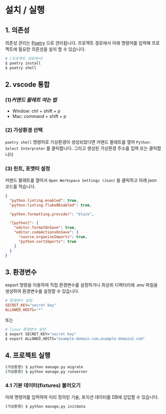 # 설치 / 실행

## 1. 의존성

의존성 관리는 [Poetry](https://python-poetry.org/docs/) 으로 관리됩니다. 프로젝트 경로에서 아래 명령어를 입력해 프로젝트에 필요한 의존성을 설치 할 수 있습니다.

```bash
# (프로젝트 경로에서)
$ poetry install
$ poetry shell
```

## 2. vscode 통합

### (1)_커맨드 팔레트 여는 법_

- Window: ctrl + shift + p
- Mac: command + shift + p

### (2) 가상환경 선택

`poetry shell` 명령어로 가상환경이 생성되었다면 커맨드 팔레트를 열어 `Python: Select Interpreter` 를 클릭합니다.
그리고 생성된 가상환경 주소를 입력 또는 클릭합니다

### (3) 린트, 포멧터 설정

커맨드 팔레트를 열어서 `Open Workspace Settings (Json)` 을 클릭하고 아래 json 코드를 적습니다.

```json
{
  "python.linting.enabled": true,
  "python.linting.flake8Enabled": true,

  "python.formatting.provider": "black",

  "[python]": {
    "editor.formatOnSave": true,
    "editor.codeActionsOnSave": {
      "source.organizeImports": true,
      "python.sortImports": true
    }
  }
}
```

## 3. 환경변수

export 명령을 이용하여 직접 환경변수를 설정하거나 최상위 디렉터리에 .env 파일을 생성하여 환경변수를 설정할 수 있습니다.

```ini
# 환경변수 설정
SECRET_KEY="secret key"
ALLOWED_HOSTS="*"
```

또는

```bash
# linux 환경변수 설정
$ export SECRET_KEY="secret key"
$ export ALLOWED_HOSTS="example-domain.com,example-domain2.com"
```

## 4. 프로젝트 실행

```bash
(가상환경) $ python manage.py migrate
(가상환경) $ python manage.py runserver
```

### 4.1 기본 데이터(fixtures) 불러오기

아래 명령어를 입력하여 미리 정의된 기술, 포지션 데이터를 DB에 삽입할 수 있습니다.

```bash
(가상환경) $ python manage.py initdata
```
